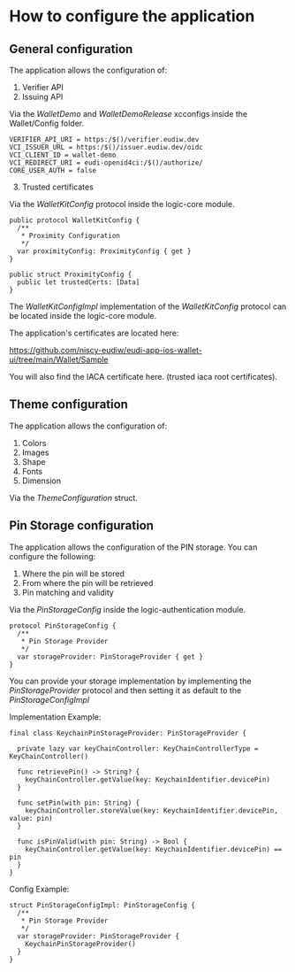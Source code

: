 # How to configure the application

## General configuration

The application allows the configuration of:

1. Verifier API
2. Issuing API

Via the *WalletDemo* and *WalletDemoRelease* xcconfigs inside the Wallet/Config folder.

```
VERIFIER_API_URI = https:/$()/verifier.eudiw.dev
VCI_ISSUER_URL = https:/$()/issuer.eudiw.dev/oidc
VCI_CLIENT_ID = wallet-demo
VCI_REDIRECT_URI = eudi-openid4ci:/$()/authorize/
CORE_USER_AUTH = false
```

3. Trusted certificates

Via the *WalletKitConfig* protocol inside the logic-core module.

```
public protocol WalletKitConfig {
  /**
   * Proximity Configuration
   */
  var proximityConfig: ProximityConfig { get }
}
```

```
public struct ProximityConfig {
  public let trustedCerts: [Data]
}
```

The *WalletKitConfigImpl* implementation of the *WalletKitConfig* protocol can be located inside the logic-core module.

The application's certificates are located here:

https://github.com/niscy-eudiw/eudi-app-ios-wallet-ui/tree/main/Wallet/Sample

You will also find the IACA certificate here. (trusted iaca root certificates).

## Theme configuration

The application allows the configuration of:

1. Colors
2. Images
3. Shape
4. Fonts
5. Dimension

Via the *ThemeConfiguration* struct.

## Pin Storage configuration

The application allows the configuration of the PIN storage. You can configure the following:

1. Where the pin will be stored
2. From where the pin will be retrieved
3. Pin matching and validity

Via the *PinStorageConfig* inside the logic-authentication module.

```
protocol PinStorageConfig {
  /**
   * Pin Storage Provider
   */
  var storageProvider: PinStorageProvider { get }
}
```

You can provide your storage implementation by implementing the *PinStorageProvider* protocol and then setting it as default to the *PinStorageConfigImpl*

Implementation Example:
```
final class KeychainPinStorageProvider: PinStorageProvider {

  private lazy var keyChainController: KeyChainControllerType = KeyChainController()

  func retrievePin() -> String? {
    keyChainController.getValue(key: KeychainIdentifier.devicePin)
  }

  func setPin(with pin: String) {
    keyChainController.storeValue(key: KeychainIdentifier.devicePin, value: pin)
  }

  func isPinValid(with pin: String) -> Bool {
    keyChainController.getValue(key: KeychainIdentifier.devicePin) == pin
  }
}
```

Config Example:
```
struct PinStorageConfigImpl: PinStorageConfig {
  /**
   * Pin Storage Provider
   */
  var storageProvider: PinStorageProvider {
    KeychainPinStorageProvider()
  }
}
```
